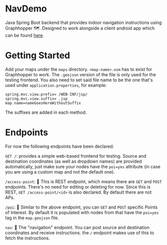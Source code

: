 # NavDemo

Java Spring Boot backend that provides indoor navigation instructions using Graphhopper 🗺. Designed to work alongside a client 
android app which can be found [here](https://github.com/billk97/Indoor-Tracking-App).

# Getting Started

Add your maps under the `maps` directory. `<map-name>.osm` has to exist for Graphhopper to work. The `.geojson` version of the file is only used for the testing frontend. You also need to set said file name to be the one that's used under `application.properties`, for example:
```
spring.mvc.view.prefix= /WEB-INF/jsp/
spring.mvc.view.suffix= .jsp
map.name=nameGoesHereWithoutSuffix
```
The suffixes are added in each method.

# Endpoints

For now the following endpoints have been declared:

`GET /`: provides a simple web-based frontend for testing. Source and destination coordinates (as well as dropdown names) are provided automatically, just make sure your nodes have the `poi=yes` attribute (in case you are using a custom map and not the default one).

`/access-point`: 📶 This is REST endpoint, which means there are `GET` and `POST` endpoints. There's no need for editing or deleting for now. Since this is REST, `GET /access-point/<id>` is also declared. By default there are not APs.

`/poi`: 🚩 Similar to the above endpoint, you can `GET` and `POST` specific Points of Interest. By default it is populated with nodes from that have the `poi=yes` tag in the `map.geojson` file.

`nav`: 🧭 The "navigation"  endpoint. You can post source and destination coordinates and receive instructions. the `/` endpoint makes use of this to fetch the instructions.

